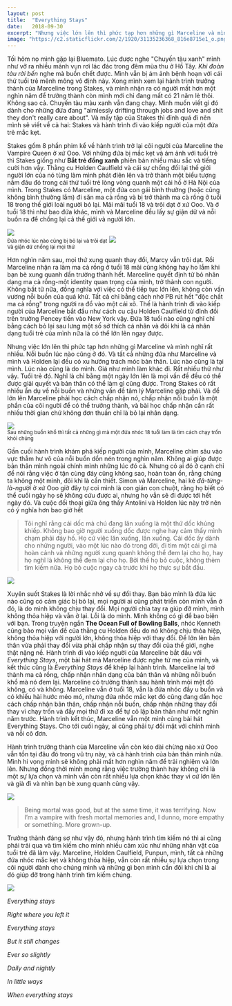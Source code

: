 ```yaml
---
layout: post
title:  "Everything Stays"
date:   2018-09-30
excerpt: "Nhưng việc lớn lên thì phức tạp hơn những gì Marceline và mình nghĩ rất nhiều. Nỗi buồn lúc nào cũng ở đó"
image: "https://c2.staticflickr.com/2/1920/31135236368_816e8715e1_o.png"
---
```


Tối hôm nọ mình gặp lại Bluemato. Lúc được nghe "Chuyến tàu xanh" mình như vỡ ra nhiều mảnh vụn rơi lác đác trong đêm mùa thu ở Hồ Tây. *Khi đoàn tàu rời bến* nghe mà buồn chết được. Mình vẫn bị ám ảnh bệnh hoạn với cái thứ tuổi trẻ mênh mông vô định này. Xong mình xem lại hành trình trưởng thành của Marceline trong Stakes, và mình nhận ra có người mất hơn một nghìn năm để trưởng thành còn mình mới chỉ đang mất có 21 năm lẻ thôi. Không sao cả. Chuyến tàu màu xanh vẫn đang chạy. Mình muốn viết gì đó dành cho những đứa đang "aimlessly drifting through jobs and love and shit they don't really care about". Và mấy tập của Stakes thì đỉnh quá đi nên mình sẽ viết về cả hai: Stakes và hành trình đi vào kiếp người của một đứa trẻ mắc kẹt.

Stakes gồm 8 phần phim kể về hành trình trở lại cõi người của Marceline the Vampire Queen ở xứ Ooo. Với những đứa bị mắc kẹt và ám ảnh với tuổi trẻ thì Stakes giống như **Bắt trẻ đồng xanh** phiên bản nhiều màu sắc và tiếng cười hơn vậy. Thằng cu Holden Caulfield và cái sự chống đối lại thế giới người lớn của nó từng làm mình phát điên lên và trở thành một biểu tượng nằm đâu đó trong cái thứ tuổi trẻ lòng vòng quanh một cái hồ ở Hà Nội của mình. Trong Stakes có Marceline, một đứa con gái bình thường (hoặc cũng không bình thường lắm) đi săn ma cà rồng và bị trở thành ma cà rồng ở tuổi 18 trong thế giới loài người bỏ lại. Mãi mãi tuổi 18 và trôi dạt ở xứ Ooo. Và ở tuổi 18 thì như bao đứa khác, mình và Marceline đều lấy sự giận dữ và nỗi buồn ra để chống lại cả thế giới và người lớn.

<img src="https://c2.staticflickr.com/2/1963/44096897935_18af593488_o.png">
<br>
<small>Đứa nhóc lúc nào cũng bị bỏ lại và trôi dạt</small>

<img src="https://c2.staticflickr.com/2/1979/44959577852_31acf6b253_c.jpg">
<br>
<small>Và giận dữ chống lại mọi thứ</small>

Hơn nghìn năm sau, mọi thứ xung quanh thay đổi, Marcy vẫn trôi dạt. Rồi Marceline nhận ra làm ma cà rồng ở tuổi 18 mãi cũng không hay ho lắm khi bạn bè xung quanh dần trưởng thành hết. Marceline quyết định từ bỏ nhân dạng ma cà rồng-một identity quan trọng của mình, trở thành con người. Không bất tử nữa, đồng nghĩa với việc có thể tiếp tục lớn lên, không còn vấn vương nỗi buồn của quá khứ. Tất cả chỉ bằng cách nhờ PB rút hết "độc chất ma cà rồng" trong người ra đổ vào một cái xô. Thế là hành trình đi vào kiếp người của Marceline bắt đầu như cách cu cậu Holden Caulfield từ đỉnh đồi trên trường Pencey tiến vào New York vậy. Đứa 18 tuổi nào cũng nghĩ chỉ bằng cách bỏ lại sau lưng một số sở thích cá nhân và đôi khi là cả nhân dạng tuổi trẻ của mình nữa là có thể lớn lên ngay được.

Nhưng việc lớn lên thì phức tạp hơn những gì Marceline và mình nghĩ rất nhiều. Nỗi buồn lúc nào cũng ở đó. Và tất cả những đứa như Marceline và mình và Holden lại đều có xu hướng trách móc bản thân. Lúc nào cũng là tại mình. Lúc nào cũng là do mình. Giá như mình làm khác đi. Rất nhiều thứ như vậy. Tuổi trẻ đó. Nghĩ là chỉ bằng một ngày lớn lên là mọi vấn đề đều có thể được giải quyết và bản thân có thể làm gì cũng được. Trong Stakes có rất nhiều ẩn dụ về nỗi buồn và những vấn đề tâm lý Marceline gặp phải. Và để lớn lên Marceline phải học cách chấp nhận nó, chấp nhận nỗi buồn là một phần của cõi người để có thể trưởng thành, và bài học chấp nhận cần rất nhiều thời gian chứ không đơn thuần chỉ là bỏ lại nhân dạng. 

<img src="https://c2.staticflickr.com/2/1928/44959578412_3a37d561f8_c.jpg">
<br>
<small>Sau những buồn khổ thì tất cả những gì mà một đứa nhóc 18 tuổi làm là tìm cách chạy trốn khỏi chúng</small>

Gần cuối hành trình khám phá kiếp người của mình, Marceline chìm sâu vào vực thẳm hư vô của nỗi buồn dồn nén trong nghìn năm. Không ai giúp được bản thân mình ngoài chính mình những lúc đó cả. Nhưng có ai đó ở cạnh chỉ để nói rằng việc ở tận cùng đáy cũng không sao, hoàn toàn ổn, rằng chúng ta không một mình, đôi khi là cần thiết. Simon và Marceline, hai kẻ *đã-từng-là-người* ở xứ Ooo giờ đây tự coi mình là con gián con chuột, rằng họ biết có thể cuối ngày họ sẽ không cứu được ai, nhưng họ vẫn sẽ đi được tới hết ngày đó. Và cuộc đối thoại giữa ông thầy Antolini và Holden lúc này trở nên có ý nghĩa hơn bao giờ hết

> Tôi nghĩ rằng cái dốc mà chú đang lăn xuống là một thứ dốc khủng khiếp. Không bao giờ người xuống dốc được nghe hay cảm thấy mình chạm phải đáy hố. Họ cứ việc lăn xuống, lăn xuống. Cái dốc ấy dành cho những người, vào một lúc nào đó trong đời, đi tìm một cái gì mà hoàn cảnh và những người xung quanh không thể đem lại cho họ, hay họ nghĩ là không thể đem lại cho họ. Bởi thế họ bỏ cuộc, không thèm tìm kiếm nữa. Họ bỏ cuộc ngay cả trước khi họ thực sự bắt đầu.

<img src="https://c2.staticflickr.com/2/1925/44289020774_e826ffaf1c_z.jpg">

Xuyên suốt Stakes là lời nhắc nhở về sự đổi thay. Bạn bảo mình là đứa lúc nào cũng có cảm giác bị bỏ lại, mọi người ai cũng phát triển còn mình vẫn ở đó, là do mình không chịu thay đổi. Mọi người chìa tay ra giúp đỡ mình, mình không thỏa hiệp và vẫn ở lại. Lỗi là do mình. Mình không có gì để bao biện với bạn. Trong truyện ngắn **The Ocean Full of Bowling Balls**, nhóc Kenneth cũng bảo mọi vấn đề của thằng cu Holden đều do nó không chịu thỏa hiệp, không thỏa hiệp với người lớn, không thỏa hiệp với thay đổi. Để lớn lên bản thân vừa phải thay đổi vừa phải chấp nhận sự thay đổi của thế giới, nghe thật nặng nề. Hành trình đi vào kiếp người của Marceline bắt đầu với *Everything Stays*, một bài hát mà Marceline được nghe từ mẹ của mình, và kết thúc cũng là *Everything Stays* để khép lại hành trình. Marceline lại trở thành ma cà rồng, chấp nhận nhân dạng của bản thân và những nỗi buồn khổ mà nó đem lại. Marceline có trưởng thành sau hành trình mỏi mệt đó không, có và không. Marceline vẫn ở tuổi 18, vẫn là đứa nhóc đầy u buồn và có khiếu hài hước méo mó, nhưng đứa nhóc mắc kẹt đó cũng đang dần học cách chấp nhận bản thân, chấp nhận nỗi buồn, chấp nhận những thay đổi thay vì chạy trốn và đẩy mọi thứ đi xa để tự cô lập bản thân như một nghìn năm trước. Hành trình kết thúc, Marceline vẫn một mình cùng bài hát Everything Stays. Cho tới cuối ngày, ai cũng phải tự đối mặt với chính mình và nỗi cô đơn. 

Hành trình trưởng thành của Marceline vẫn còn kéo dài chừng nào xứ Ooo vẫn tồn tại đâu đó trong vũ trụ này, và cả hành trình của bản thân mình nữa. Mình hi vọng mình sẽ không phải mất hơn nghìn năm để trải nghiệm và lớn lên. Nhưng đồng thời mình mong rằng việc trưởng thành hay không chỉ là một sự lựa chọn và mình vẫn còn rất nhiều lựa chọn khác thay vì cứ lớn lên và già đi và nhìn bạn bè xung quanh cũng vậy. 

<img src="https://img00.deviantart.net/c013/i/2015/325/a/4/everything_stays____but_it_still_changes__by_greatlordhelix-d9hkkan.jpg">

>Being mortal was good, but at the same time, it was terrifying. Now I’m a vampire with fresh mortal memories and, I dunno, more empathy or something. More grown-up.

Trưởng thành đáng sợ như vậy đó, nhưng hành trình tìm kiếm nó thì ai cũng phải trải qua và tìm kiếm cho mình nhiều cảm xúc như những nhân vật của tuổi trẻ đã làm vậy. Marceline, Holden Caulfield, Punpun, mình, tất cả những đứa nhóc mắc kẹt và không thỏa hiệp, vẫn còn rất nhiều sự lựa chọn trong cõi người dành cho chúng mình và những gì bọn mình cần đôi khi chỉ là ai đó giúp đỡ trong hành trình tìm kiếm chúng.

<img src="https://4.bp.blogspot.com/-jUnMHJxW4Xw/VSrcOPoVezI/AAAAAAAAA4U/QLhtLGbfV_Q/s1600/adventure%2Btime%2Bimage%2B4.JPG">

*Everything stays*

*Right where you left it*

*Everything stays*

*But it still changes*

*Ever so slightly*

*Daily and nightly*

*In little ways*

*When everything stays*
